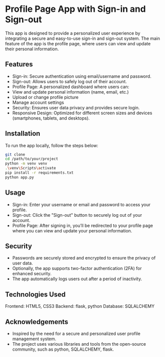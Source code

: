 # Profile Page App with Sign-in and Sign-out
This app is designed to provide a personalized user experience by integrating a secure and easy-to-use sign-in and sign-out system. The main feature of the app is the profile page, where users can view and update their personal information.

## Features
- Sign-in: Secure authentication using email/username and password.
- Sign-out: Allows users to safely log out of their account.
- Profile Page: A personalized dashboard where users can:
- View and update personal information (name, email, etc.)
- Upload or change profile picture
- Manage account settings
- Security: Ensures user data privacy and provides secure login.
- Responsive Design: Optimized for different screen sizes and devices (smartphones, tablets, and desktops).

## Installation
To run the app locally, follow the steps below:
```bash
git clone 
cd /path/to/your/project
python -m venv venv
.\venv\Scripts\activate
pip install -r requirements.txt
python app.py
```
## Usage
- Sign-in: Enter your username or email and password to access your profile.
- Sign-out: Click the "Sign-out" button to securely log out of your account.
- Profile Page: After signing in, you’ll be redirected to your profile page where you can view and update your personal information.


## Security
- Passwords are securely stored and encrypted to ensure the privacy of user data.
- Optionally, the app supports two-factor authentication (2FA) for enhanced security.
- The app automatically logs users out after a period of inactivity.

## Technologies Used
Frontend: HTML5, CSS3
Backend: flask, python
Database: SQLALCHEMY

## Acknowledgements
- Inspired by the need for a secure and personalized user profile management system.
- The project uses various libraries and tools from the open-source community, such as python, SQLALCHEMY, flask.
